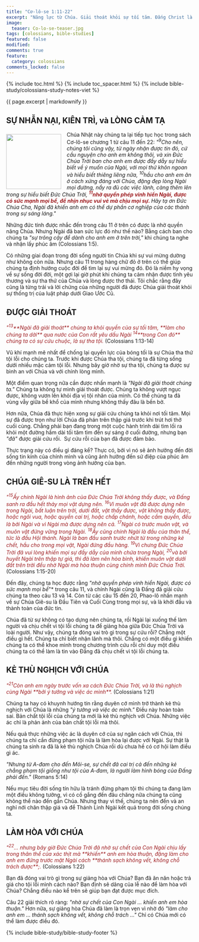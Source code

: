 ```yaml
---
title: "Cơ-lô-se 1:11-22"
excerpt: "Năng lực từ Chúa. Giải thoát khỏi sự tối tăm. Đấng Christ là đầu mọi sự. Kẻ thù của Đức Chúa Trời. Giảng hòa với Đức Chúa Trời."
image:
  teaser: Co-lo-se-teaser.jpg
tags: [colossians, bible-studies]
featured: false
modified:
comments: true
feature:
  category: colossians
comments_locked: false
---
```


{% include toc.html %}
{% include toc_spacer.html %}
{% include bible-study/colossians-study-notes-viet %}

{{ page.excerpt | markdownify }}

## SỰ NHẪN NẠI, KIÊN TRÌ, và LÒNG CẢM TẠ

<div>
<p>
<img alt src="{{ site.url }}/assets/images/Co-lo-se-teaser.jpg" style="border: 0px none; margin: 7px 15px 0px 0px; max-width: 100%; height: 148px; padding: 0px; float: left;">
Chúa Nhật này chúng ta lại tiếp tục học trong sách Cơ-lô-se chương 1 từ câu 11 đến 22:  <i>"<sup>9</sup>Cho nên, chúng tôi cũng vậy, từ ngày nhận được tin đó, cứ cầu nguyện cho anh em không thôi, và xin Ðức Chúa Trời ban cho anh em được đầy dẫy sự hiểu biết về ý muốn của Ngài, với mọi thứ khôn ngoan và hiểu biết thiêng liêng nữa, <sup>10</sup>hầu cho anh em ăn ở cách xứng đáng với Chúa, đặng đẹp lòng Ngài mọi đường, nẩy ra đủ các việc lành, càng thêm lên trong sự hiểu biết Ðức Chúa Trời, <strong><span style="color: rgb(159, 29, 33);"><sup>11</sup>nhờ quyền phép vinh hiển Ngài, được có sức mạnh mọi bề, để nhịn nhục vui vẻ mà chịu mọi sự. </span></strong> Hãy tạ ơn Ðức Chúa Cha, Ngài đã khiến anh em có thể dự phần cơ nghiệp của các thánh trong sự sáng láng."</i>
</p>
</div>

Những đức tính được nhắc đến trong câu 11 ở trên có được là nhờ quyền năng Chúa. Nhưng Ngài đã ban sức lực đó như thế nào? Bằng cách ban cho chúng ta *"sự trông cậy để dành cho anh em ở trên trời,"* khi chúng ta nghe và nhận lấy phúc âm (Colossians 1:5).

Có những giai đoạn trong đời sống người tin Chúa khi sự vui mừng dường như không còn nữa.  Nhưng câu 11 trong hàng chữ đỏ ở trên có thể giúp chúng ta định hướng cuộc đời để tìm lại sự vui mừng đó. Đó là niềm hy vọng về sự sống đời đời, một gợi lại giờ phút khi chúng ta cảm nhận được tình yêu thương và sự tha thứ của Chúa và lòng được thơ thái. Tôi chắc rằng đây cũng là từng trải và lời chứng của những người đã được Chúa giải thoát khỏi sự thống trị của luật pháp dưới Giao Ước Cũ.

## ĐƯỢC GIẢI THOÁT

<span style="color: rgb(159, 29, 33);">
<i>"<sup>13</sup>**Ngài đã giải thoát** chúng ta khỏi quyền của sự tối tăm, **làm cho chúng ta dời** qua nước của Con rất yêu dấu Ngài <sup>14</sup>**trong Con đó** chúng ta có sự cứu chuộc, là sự tha tội.</i></span> (Colossians 1:13-14)

Vũ khí mạnh mẽ nhất để chống lại quyền lực của bóng tối là sự Chúa tha thứ tội lỗi cho chúng ta. Trước khi được Chúa tha tội, chúng ta đã từng sống dưới nhiều mặc cảm tội lỗi. Nhưng bây giờ nhờ sự tha tội, chúng ta được sự bình an với Chúa và với chính lòng mình.

Một điểm quan trọng nữa cần được nhấn mạnh là *"Ngài đã giải thoát chúng ta."*  Chúng ta không tự mình giải thoát được. Chúng ta không vượt ngục được, không vươn lên khỏi địa vị tội nhân của mình. Có thể chúng ta đã vùng vẫy giữa bề khổ của mình nhưng không thấy đâu là bến bờ.

Hơn nữa, Chúa đã thực hiện xong sự giải cứu chúng ta khỏi nơi tối tăm. Mọi sự đã được trọn như lời Chúa đã phán trên thập giá trước khi trút hơi thở cuối cùng. Chẳng phải bạn đang trong một cuộc hành trình dài tìm lối ra khỏi một đường hầm dài tối tăm tìm đến sự sáng ở cuối đường, nhưng bạn *"đã"* được giải cứu rồi.  Sự cứu rỗi của bạn đã được đảm bảo.

Thực trạng này có điều gì đáng kể? Thực có, bởi vì nó sẽ ảnh hưởng đến đời sống tin kính của chính mình và cũng ảnh hưởng đến sứ điệp của phúc âm đến những người trong vòng ảnh hưởng của bạn.

## CHÚA GIÊ-SU LÀ TRÊN HẾT

<span style="color: rgb(159, 29, 33);">
<i>"<sup>15</sup>Ấy chính Ngài là hình ảnh của Ðức Chúa Trời không thấy được, và Ðấng sanh ra đầu hết thảy mọi vật dựng nên. <sup>16</sup>Vì muôn vật đã được dựng nên trong Ngài, bất luận trên trời, dưới đất, vật thấy được, vật không thấy được, hoặc ngôi vua, hoặc quyền cai trị, hoặc chấp chánh, hoặc cầm quyền, đều là bởi Ngài và vì Ngài mà được dựng nên cả.  <sup>17</sup>Ngài có trước muôn vật, và muôn vật đứng vững trong Ngài. <sup>18</sup>Ấy cũng chính Ngài là đầu của thân thể, tức là đầu Hội thánh. Ngài là ban đầu sanh trước nhứt từ trong những kẻ chết, hầu cho trong mọi vật, Ngài đứng đầu hàng. <sup>19</sup>Vì chưng Ðức Chúa Trời đã vui lòng khiến mọi sự đầy dẫy của mình chứa trong Ngài, <sup>20</sup>và bởi huyết Ngài trên thập tự giá, thì đã làm nên hòa bình, khiến muôn vật dưới đất trên trời đều nhờ Ngài mà hòa thuận cùng chính mình Ðức Chúa Trời.</i></span> (Colossians 1:15-20)

Đến đây, chúng ta học được rằng *"nhờ quyền phép vinh hiển Ngài, được có sức mạnh mọi bề*"*  trong câu 11, và chính Ngài cũng là Đấng đã giải cứu chúng ta theo câu 13 và 14. Còn từ các câu 15 đến 20, Phao-lô nhấn mạnh về sự Chúa Giê-su là Đầu Tiên và Cuối Cùng trong mọi sự, và là khởi đầu và thành toàn của đức tin.

Chúa đã từ sự không có tạo dựng nên chúng ta, rồi Ngài lại xuống thế làm người và chịu chết vì tội lỗi chúng ta để giảng hòa giữa Đức Chúa Trời và loài người. Như vậy, chúng ta đóng vai trò gì trong sự cứu rỗi? Chẳng một điều gì hết. Chúng ta chỉ biết nhận lãnh mà thôi. Chẳng có một điều gì khiến chúng ta có thể khoe mình trong chương trình cứu rỗi chỉ duy một điều chúng ta có thể làm là tin vào Đấng đã chịu chết vì tội lỗi chúng ta.

## KẺ THÙ NGHỊCH VỚI CHÚA

<span style="color: rgb(159, 29, 33);">
<i>"<sup>21</sup>Còn anh em ngày trước vốn xa cách Ðức Chúa Trời, và là thù nghịch cùng Ngài **bởi ý tưởng và việc ác mình**.</i></span> (Colossians 1:21)

Chúng ta hay có khuynh hướng tin rằng duyên cớ mình trở thành kẻ thù nghịch với Chúa là những *"ý tưởng và việc ác mình."*  Điều này hoàn toàn sai. Bản chất tội lỗi của chúng ta mới là kẻ thù nghịch với Chúa. Những việc ác chỉ là phản ảnh của bản chất tội lỗi mà thôi.

Nếu quả thực những việc ác là duyên cớ của sự ngăn cách với Chúa, thì chúng ta chỉ cần đừng phạm tội nữa là làm hòa lại được với Ngài. Sự thật là chúng ta sinh ra đã là kẻ thù nghịch Chúa rồi dù chưa hề có cơ hội làm điều gì ác.

*"Nhưng từ A-đam cho đến Môi-se, sự chết đã cai trị cả đến những kẻ chẳng phạm tội giống như tội của A-đam, là người làm hình bóng của Ðấng phải đến."* (Romans 5:14)

Nếu mục tiêu đời sống tín hữu là tránh đừng phạm tội thì chúng ta đang làm một điều không tưởng, vì có cố gắng đến đâu chăng nữa chúng ta cũng không thể nào đến gần Chúa. Nhưng thay vì thế, chúng ta nên đến và an nghỉ nới chân thập giá và để Thánh Linh Ngài kết quả trong đời sống chúng ta.

## LÀM HÒA VỚI CHÚA

<span style="color: rgb(159, 29, 33);">
<i>"<sup>22</sup>... nhưng bây giờ Ðức Chúa Trời đã nhờ sự chết của Con Ngài chịu lấy trong thân thể của xác thịt mà **khiến** anh em hòa thuận, đặng làm cho anh em đứng trước mặt Ngài cách **thánh sạch không vết, không chỗ trách được**;.</i></span> (Colossians 1:22)

Bạn đã đóng vai trò gì trong sự giảng hòa với Chúa? Bạn đã ăn năn hoặc trả giá cho tội lỗi mình cách nào? Bạn định sẽ dâng của lễ nào để làm hòa với Chúa? Chẳng điều nào kể trên sẽ giúp bạn đạt được mục đích.

Câu 22 giải thích rõ ràng: *"nhờ sự chết của Con Ngài ... khiến anh em hòa thuận."* Hơn nữa, sự giảng hòa Chúa đã làm là trọn vẹn vì nhờ đó *"làm cho anh em ... thánh sạch không vết, không chỗ trách ..."* Chỉ có Chúa mới có thể làm được điều đó.

{% include bible-study/bible-study-footer %}

